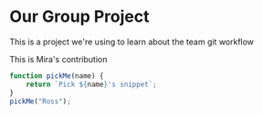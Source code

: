 # Our Group Project

This is a project we're using to learn about the team git workflow

This is Mira's contribution








```js
function pickMe(name) {
    return `Pick ${name}'s snippet`;
}
pickMe("Ross");
```

